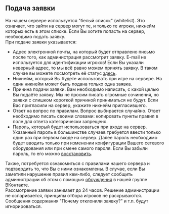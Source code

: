 ## Подача заявки
На нашем сервере используется "белый список" (whitelist). Это означает, что зайти на сервер могут те,
и только те игроки, никнейм которых есть в этом списке. Если Вы хотите попасть на сервер, необходимо подать заявку.  
При подаче заявки указывается:

* Адрес электронной почты, на который будет отправлено письмо после того, как администрация рассмотрит заявку. E-mail не используется для идентификации игроков! Если Вы указали неверный адрес, то мы всё равно можем принять заявку. В таком случае вы можете посмотреть её статус [здесь](req_form).
* Никнейм, который Вы будете использовать при игре на сервере. На один никнейм может быть подана только одна заявка.
* Причина подачи заявки. Вам необходимо написать, с какой целью Вы подаёте заявку. Мы не просим писать огромные сочинения, но заявки с слишком короткой причиной приниматься не будут. Если Вас пригласили на сервер, укажите никнейм пригласившего. 
* Ответ на вопрос по правилам. Вопрос выбирается случайно. Ответ необходимо писать своими словами: копировать пункты правил в поле для ответа категорически запрещено.
* Пароль, который будет использоваться при входе на сервер. Указанный пароль в большинстве случаев требуется ввести только один раз при первом входе на сервер. Далее пароль необходимо будет вводить только при изменении конфигурации Вашего сетевого оборудования или при смене самого пароля. Если Вы забыли пароль, то его можно [восстановить](recovery_form).

Также, потребуется ознакомиться с правилами нашего сервера и подтвердить то, что Вы с ними ознакомлены. В случае, если Вы заметили нарушение правил кем-либо, следует сообщить администрации об этом с помощью [обсуждения](https://vk.com/topic-114005280_33624143) в нашей группе ВКонтакте.  
Рассмотрение заявки занимает до 24 часов. Решение администрации не оспаривается, принципы отбора игроков не раскрываются. Сообщения содержания "Почему отклонили заявку?" и т.п. будут игнорироваться.